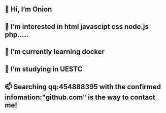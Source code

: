 ## 👋 Hi, I’m Onion
## 👀 I’m interested in html javascipt css node.js php.....
## 🌱 I’m currently learning docker
## 💞️ I’m studying in UESTC
## 📫 Searching qq:454888395 with the confirmed infomation:"github.com" is the way to contact me!

<!---
LiWeny16/LiWeny16 is a ✨ special ✨ repository because its `README.md` (this file) appears on your GitHub profile.
You can click the Preview link to take a look at your changes.
--->
